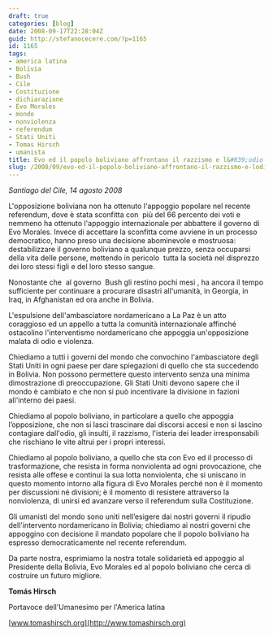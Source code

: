 ```yaml
---
draft: true
categories: [blog]
date: 2008-09-17T22:28:04Z
guid: http://stefanocecere.com/?p=1165
id: 1165
tags:
- america latina
- Bolivia
- Bush
- Cile
- Costituzione
- dichiarazione
- Evo Morales
- mondo
- nonviolenza
- referendum
- Stati Uniti
- Tomas Hirsch
- umanista
title: Evo ed il popolo boliviano affrontano il razzismo e l&#039;odio dell&#039;antiumanesimo.
slug: /2008/09/evo-ed-il-popolo-boliviano-affrontano-il-razzismo-e-lodio-dellantiumanesimo/
---
```


_Santiago del Cile, 14 agosto 2008_

L'opposizione boliviana non ha ottenuto l'appoggio popolare nel recente referendum, dove è stata sconfitta con  più del 66 percento dei voti e nemmeno ha ottenuto l'appoggio internazionale per abbattere il governo di Evo Morales. Invece di accettare la sconfitta come avviene in un processo democratico, hanno preso una decisione abominevole e mostruosa: destabilizzare il governo boliviano a qualunque prezzo, senza occuparsi della vita delle persone, mettendo in pericolo  tutta la società nel disprezzo dei loro stessi figli e del loro stesso sangue. 

Nonostante che  al governo  Bush gli restino pochi mesi , ha ancora il tempo sufficiente per continuare a procurare disastri all'umanità, in Georgia, in Iraq, in Afghanistan ed ora anche in Bolivia. 

L'espulsione dell'ambasciatore nordamericano a La Paz è un atto coraggioso ed un appello a tutta la comunità internazionale affinché ostacolino l'interventismo nordamericano che appoggia un'opposizione malata di odio e violenza.

Chiediamo a tutti i governi del mondo che convochino l'ambasciatore degli Stati Uniti in ogni paese per dare spiegazioni di quello che sta succedendo in Bolivia. Non possono permettere questo intervento senza una minima dimostrazione di preoccupazione. Gli Stati Uniti devono sapere che il mondo è cambiato e che non si può incentivare la divisione in fazioni all'interno dei paesi.

Chiediamo al popolo boliviano, in particolare a quello che appoggia l’opposizione, che non si lasci trascinare dai discorsi accesi e non si lascino contagiare dall'odio, gli insulti, il razzismo, l'isteria dei leader irresponsabili che rischiano le vite altrui per i propri interessi.

Chiediamo al popolo boliviano, a quello che sta con Evo ed il processo di trasformazione, che resista in forma nonviolenta ad ogni provocazione, che resista alle offese e continui la sua lotta nonviolenta, che si uniscano in questo momento intorno alla figura di Evo Morales perché non è il momento per discussioni né divisioni; è il momento di resistere attraverso la nonviolenza, di unirsi ed avanzare verso il referendum sulla Costituzione. 

Gli umanisti del mondo sono uniti nell’esigere dai nostri governi il ripudio dell'intervento nordamericano in Bolivia; chiediamo ai nostri governi che appoggino con decisione il mandato popolare che il popolo boliviano ha espresso democraticamente nel recente referendum. 

Da parte nostra, esprimiamo la nostra totale solidarietà ed appoggio al Presidente della Bolivia, Evo Morales ed al popolo boliviano che cerca di costruire un futuro migliore. 

**Tomás Hirsch**
  
Portavoce dell'Umanesimo per l'America latina 
  
[www.tomashirsch.org](http://www.tomashirsch.org)